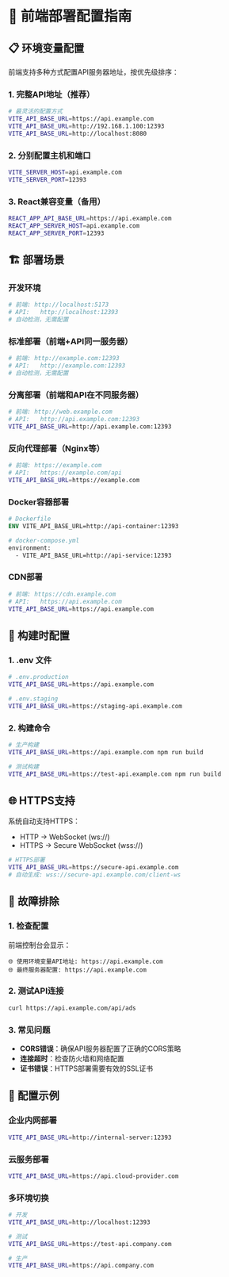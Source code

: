 # 🚀 前端部署配置指南

## 📋 环境变量配置

前端支持多种方式配置API服务器地址，按优先级排序：

### 1. 完整API地址（推荐）
```bash
# 最灵活的配置方式
VITE_API_BASE_URL=https://api.example.com
VITE_API_BASE_URL=http://192.168.1.100:12393
VITE_API_BASE_URL=http://localhost:8080
```

### 2. 分别配置主机和端口
```bash
VITE_SERVER_HOST=api.example.com
VITE_SERVER_PORT=12393
```

### 3. React兼容变量（备用）
```bash
REACT_APP_API_BASE_URL=https://api.example.com
REACT_APP_SERVER_HOST=api.example.com
REACT_APP_SERVER_PORT=12393
```

## 🏗️ 部署场景

### 开发环境
```bash
# 前端: http://localhost:5173
# API:   http://localhost:12393
# 自动检测，无需配置
```

### 标准部署（前端+API同一服务器）
```bash
# 前端: http://example.com:12393
# API:   http://example.com:12393
# 自动检测，无需配置
```

### 分离部署（前端和API在不同服务器）
```bash
# 前端: http://web.example.com
# API:   http://api.example.com:12393
VITE_API_BASE_URL=http://api.example.com:12393
```

### 反向代理部署（Nginx等）
```bash
# 前端: https://example.com
# API:   https://example.com/api
VITE_API_BASE_URL=https://example.com
```

### Docker容器部署
```dockerfile
# Dockerfile
ENV VITE_API_BASE_URL=http://api-container:12393

# docker-compose.yml
environment:
  - VITE_API_BASE_URL=http://api-service:12393
```

### CDN部署
```bash
# 前端: https://cdn.example.com
# API:   https://api.example.com
VITE_API_BASE_URL=https://api.example.com
```

## 🔧 构建时配置

### 1. .env 文件
```bash
# .env.production
VITE_API_BASE_URL=https://api.example.com

# .env.staging  
VITE_API_BASE_URL=https://staging-api.example.com
```

### 2. 构建命令
```bash
# 生产构建
VITE_API_BASE_URL=https://api.example.com npm run build

# 测试构建
VITE_API_BASE_URL=https://test-api.example.com npm run build
```

## 🌐 HTTPS支持

系统自动支持HTTPS：
- HTTP → WebSocket (ws://)
- HTTPS → Secure WebSocket (wss://)

```bash
# HTTPS部署
VITE_API_BASE_URL=https://secure-api.example.com
# 自动生成: wss://secure-api.example.com/client-ws
```

## 🐛 故障排除

### 1. 检查配置
前端控制台会显示：
```
🌐 使用环境变量API地址: https://api.example.com
🌐 最终服务器配置: https://api.example.com
```

### 2. 测试API连接
```bash
curl https://api.example.com/api/ads
```

### 3. 常见问题
- **CORS错误**：确保API服务器配置了正确的CORS策略
- **连接超时**：检查防火墙和网络配置  
- **证书错误**：HTTPS部署需要有效的SSL证书

## 📝 配置示例

### 企业内网部署
```bash
VITE_API_BASE_URL=http://internal-server:12393
```

### 云服务部署
```bash
VITE_API_BASE_URL=https://api.cloud-provider.com
```

### 多环境切换
```bash
# 开发
VITE_API_BASE_URL=http://localhost:12393

# 测试
VITE_API_BASE_URL=https://test-api.company.com

# 生产
VITE_API_BASE_URL=https://api.company.com
```